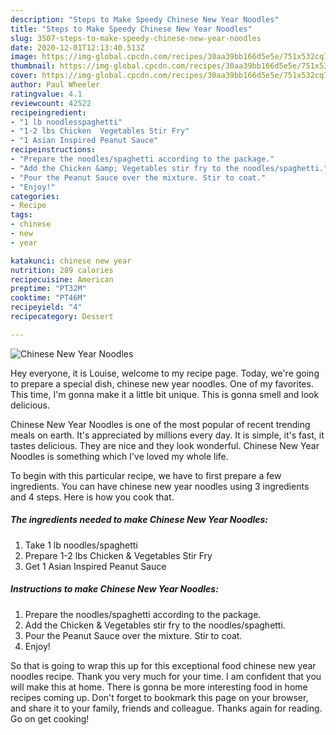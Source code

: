 ```yaml
---
description: "Steps to Make Speedy Chinese New Year Noodles"
title: "Steps to Make Speedy Chinese New Year Noodles"
slug: 3507-steps-to-make-speedy-chinese-new-year-noodles
date: 2020-12-01T12:13:40.513Z
image: https://img-global.cpcdn.com/recipes/30aa39bb166d5e5e/751x532cq70/chinese-new-year-noodles-recipe-main-photo.jpg
thumbnail: https://img-global.cpcdn.com/recipes/30aa39bb166d5e5e/751x532cq70/chinese-new-year-noodles-recipe-main-photo.jpg
cover: https://img-global.cpcdn.com/recipes/30aa39bb166d5e5e/751x532cq70/chinese-new-year-noodles-recipe-main-photo.jpg
author: Paul Wheeler
ratingvalue: 4.1
reviewcount: 42522
recipeingredient:
- "1 lb noodlesspaghetti"
- "1-2 lbs Chicken  Vegetables Stir Fry"
- "1 Asian Inspired Peanut Sauce"
recipeinstructions:
- "Prepare the noodles/spaghetti according to the package."
- "Add the Chicken &amp; Vegetables stir fry to the noodles/spaghetti."
- "Pour the Peanut Sauce over the mixture. Stir to coat."
- "Enjoy!"
categories:
- Recipe
tags:
- chinese
- new
- year

katakunci: chinese new year 
nutrition: 289 calories
recipecuisine: American
preptime: "PT32M"
cooktime: "PT46M"
recipeyield: "4"
recipecategory: Dessert

---
```



![Chinese New Year Noodles](https://img-global.cpcdn.com/recipes/30aa39bb166d5e5e/751x532cq70/chinese-new-year-noodles-recipe-main-photo.jpg)

Hey everyone, it is Louise, welcome to my recipe page. Today, we're going to prepare a special dish, chinese new year noodles. One of my favorites. This time, I'm gonna make it a little bit unique. This is gonna smell and look delicious.



Chinese New Year Noodles is one of the most popular of recent trending meals on earth. It's appreciated by millions every day. It is simple, it's fast, it tastes delicious. They are nice and they look wonderful. Chinese New Year Noodles is something which I've loved my whole life.


To begin with this particular recipe, we have to first prepare a few ingredients. You can have chinese new year noodles using 3 ingredients and 4 steps. Here is how you cook that.

<!--inarticleads1-->

##### The ingredients needed to make Chinese New Year Noodles:

1. Take 1 lb noodles/spaghetti
1. Prepare 1-2 lbs Chicken &amp; Vegetables Stir Fry
1. Get 1 Asian Inspired Peanut Sauce




<!--inarticleads2-->

##### Instructions to make Chinese New Year Noodles:

1. Prepare the noodles/spaghetti according to the package.
1. Add the Chicken &amp; Vegetables stir fry to the noodles/spaghetti.
1. Pour the Peanut Sauce over the mixture. Stir to coat.
1. Enjoy!




So that is going to wrap this up for this exceptional food chinese new year noodles recipe. Thank you very much for your time. I am confident that you will make this at home. There is gonna be more interesting food in home recipes coming up. Don't forget to bookmark this page on your browser, and share it to your family, friends and colleague. Thanks again for reading. Go on get cooking!
